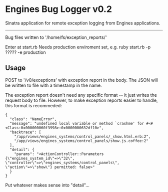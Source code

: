 Engines Bug Logger v0.2
=======================
Sinatra application for remote exception logging from Engines applications.
_______________________

Bug files written to '/home/fs/exception_reports/'

Enter at start.rb
Needs production enviroment set, e.g. ruby start.rb -p ????? -e production


Usage
-----

POST to '/v0/exceptions' with exception report in the body. The JSON will be written to file with a timestamp in the name.

The exception report doesn't need any specific format -- it just writes the request body to file. However, to make exception reports easier to handle, this format is recommeded:
```
{
  "class": "NameError",
  "message": "undefined local variable or method `crashme' for #<#<Class:0x000000060f3998>:0x0000000632df10>",
  "backtrace": [
    "/app/views/engines_systems/control_panels/_show.html.erb:2",
    "/app/views/engines_systems/control_panels/show.js.coffee:2"
  ],
  "detail": {
    "params": "<ActionController::Parameters {\"engines_system_id\"=>\"32\", \"controller\"=>\"engines_systems/control_panels\", \"action\"=>\"show\"} permitted: false>"
  }
}
```
Put whatever makes sense into "detail"...
